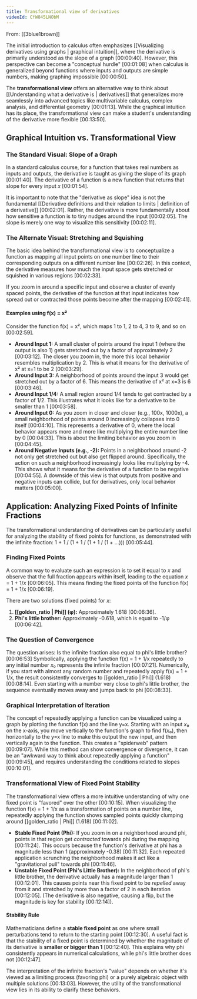 ```yaml
---
title: Transformational view of derivatives
videoId: CfW845LNObM
---
```


From: [[3blue1brown]] <br/> 

The initial introduction to calculus often emphasizes [[Visualizing derivatives using graphs | graphical intuition]], where the derivative is primarily understood as the slope of a graph <a class="yt-timestamp" data-t="00:00:40">[00:00:40]</a>. However, this perspective can become a "conceptual hurdle" <a class="yt-timestamp" data-t="00:01:08">[00:01:08]</a> when calculus is generalized beyond functions where inputs and outputs are simple numbers, making graphing impossible <a class="yt-timestamp" data-t="00:00:50">[00:00:50]</a>.

The **transformational view** offers an alternative way to think about [[Understanding what a derivative is | derivatives]] that generalizes more seamlessly into advanced topics like multivariable calculus, complex analysis, and differential geometry <a class="yt-timestamp" data-t="00:01:13">[00:01:13]</a>. While the graphical intuition has its place, the transformational view can make a student's understanding of the derivative more flexible <a class="yt-timestamp" data-t="00:13:50">[00:13:50]</a>.

## Graphical Intuition vs. Transformational View

### The Standard Visual: Slope of a Graph
In a standard calculus course, for a function that takes real numbers as inputs and outputs, the derivative is taught as giving the slope of its graph <a class="yt-timestamp" data-t="00:01:40">[00:01:40]</a>. The derivative of a function is a new function that returns that slope for every input *x* <a class="yt-timestamp" data-t="00:01:54">[00:01:54]</a>.

It is important to note that the "derivative as slope" idea is not the fundamental [[Derivative definitions and their relation to limits | definition of a derivative]] <a class="yt-timestamp" data-t="00:02:01">[00:02:01]</a>. Rather, the derivative is more fundamentally about how sensitive a function is to tiny nudges around the input <a class="yt-timestamp" data-t="00:02:05">[00:02:05]</a>. The slope is merely one way to visualize this sensitivity <a class="yt-timestamp" data-t="00:02:11">[00:02:11]</a>.

### The Alternate Visual: Stretching and Squishing
The basic idea behind the transformational view is to conceptualize a function as mapping all input points on one number line to their corresponding outputs on a different number line <a class="yt-timestamp" data-t="00:02:26">[00:02:26]</a>. In this context, the derivative measures how much the input space gets stretched or squished in various regions <a class="yt-timestamp" data-t="00:02:33">[00:02:33]</a>.

If you zoom in around a specific input and observe a cluster of evenly spaced points, the derivative of the function at that input indicates how spread out or contracted those points become after the mapping <a class="yt-timestamp" data-t="00:02:41">[00:02:41]</a>.

#### Examples using f(x) = x²
Consider the function f(x) = x², which maps 1 to 1, 2 to 4, 3 to 9, and so on <a class="yt-timestamp" data-t="00:02:59">[00:02:59]</a>.

*   **Around Input 1:** A small cluster of points around the input 1 (where the output is also 1) gets stretched out by a factor of approximately 2 <a class="yt-timestamp" data-t="00:03:12">[00:03:12]</a>. The closer you zoom in, the more this local behavior resembles multiplication by 2. This is what it means for the derivative of x² at x=1 to be 2 <a class="yt-timestamp" data-t="00:03:29">[00:03:29]</a>.
*   **Around Input 3:** A neighborhood of points around the input 3 would get stretched out by a factor of 6. This means the derivative of x² at x=3 is 6 <a class="yt-timestamp" data-t="00:03:46">[00:03:46]</a>.
*   **Around Input 1/4:** A small region around 1/4 tends to get contracted by a factor of 1/2. This illustrates what it looks like for a derivative to be smaller than 1 <a class="yt-timestamp" data-t="00:03:58">[00:03:58]</a>.
*   **Around Input 0:** As you zoom in closer and closer (e.g., 100x, 1000x), a small neighborhood of points around 0 increasingly collapses into 0 itself <a class="yt-timestamp" data-t="00:04:10">[00:04:10]</a>. This represents a derivative of 0, where the local behavior appears more and more like multiplying the entire number line by 0 <a class="yt-timestamp" data-t="00:04:33">[00:04:33]</a>. This is about the limiting behavior as you zoom in <a class="yt-timestamp" data-t="00:04:45">[00:04:45]</a>.
*   **Around Negative Inputs (e.g., -2):** Points in a neighborhood around -2 not only get stretched out but also get flipped around. Specifically, the action on such a neighborhood increasingly looks like multiplying by -4. This shows what it means for the derivative of a function to be negative <a class="yt-timestamp" data-t="00:04:55">[00:04:55]</a>. A downside of this view is that outputs from positive and negative inputs can collide, but for derivatives, only local behavior matters <a class="yt-timestamp" data-t="00:05:00">[00:05:00]</a>.

## Application: Analyzing Fixed Points of Infinite Fractions

The transformational understanding of derivatives can be particularly useful for analyzing the stability of fixed points for functions, as demonstrated with the infinite fraction:
1 + 1 / (1 + 1 / (1 + 1 / (1 + ...))) <a class="yt-timestamp" data-t="00:05:44">[00:05:44]</a>.

### Finding Fixed Points
A common way to evaluate such an expression is to set it equal to *x* and observe that the full fraction appears within itself, leading to the equation *x* = 1 + 1/*x* <a class="yt-timestamp" data-t="00:06:05">[00:06:05]</a>. This means finding the fixed points of the function f(x) = 1 + 1/x <a class="yt-timestamp" data-t="00:06:19">[00:06:19]</a>.

There are two solutions (fixed points) for *x*:
1.  **[[golden_ratio | Phi]] (φ):** Approximately 1.618 <a class="yt-timestamp" data-t="00:06:36">[00:06:36]</a>.
2.  **Phi's little brother:** Approximately -0.618, which is equal to -1/φ <a class="yt-timestamp" data-t="00:06:42">[00:06:42]</a>.

### The Question of Convergence
The question arises: Is the infinite fraction also equal to phi's little brother? <a class="yt-timestamp" data-t="00:06:53">[00:06:53]</a> Symbolically, applying the function f(x) = 1 + 1/x repeatedly to any initial number *x*₀ represents the infinite fraction <a class="yt-timestamp" data-t="00:07:21">[00:07:21]</a>. Numerically, if you start with almost any random number and repeatedly apply f(x) = 1 + 1/x, the result consistently converges to [[golden_ratio | Phi]] (1.618) <a class="yt-timestamp" data-t="00:08:14">[00:08:14]</a>. Even starting with a number very close to phi's little brother, the sequence eventually moves away and jumps back to phi <a class="yt-timestamp" data-t="00:08:33">[00:08:33]</a>.

### Graphical Interpretation of Iteration
The concept of repeatedly applying a function can be visualized using a graph by plotting the function f(x) and the line y=x. Starting with an input *x*₀ on the x-axis, you move vertically to the function's graph to find f(*x*₀), then horizontally to the y=x line to make this output the new input, and then vertically again to the function. This creates a "spiderweb" pattern <a class="yt-timestamp" data-t="00:09:07">[00:09:07]</a>. While this method can show convergence or divergence, it can be an "awkward way to think about repeatedly applying a function" <a class="yt-timestamp" data-t="00:09:45">[00:09:45]</a>, and requires understanding the conditions related to slopes <a class="yt-timestamp" data-t="00:10:01">[00:10:01]</a>.

### Transformational View of Fixed Point Stability
The transformational view offers a more intuitive understanding of why one fixed point is "favored" over the other <a class="yt-timestamp" data-t="00:10:15">[00:10:15]</a>.
When visualizing the function f(x) = 1 + 1/x as a transformation of points on a number line, repeatedly applying the function shows sampled points quickly clumping around [[golden_ratio | Phi]] (1.618) <a class="yt-timestamp" data-t="00:11:02">[00:11:02]</a>.

*   **Stable Fixed Point (Phi):** If you zoom in on a neighborhood around phi, points in that region get *contracted* towards phi during the mapping <a class="yt-timestamp" data-t="00:11:24">[00:11:24]</a>. This occurs because the function's derivative at phi has a magnitude less than 1 (approximately -0.38) <a class="yt-timestamp" data-t="00:11:32">[00:11:32]</a>. Each repeated application scrunching the neighborhood makes it act like a "gravitational pull" towards phi <a class="yt-timestamp" data-t="00:11:46">[00:11:46]</a>.
*   **Unstable Fixed Point (Phi's Little Brother):** In the neighborhood of phi's little brother, the derivative actually has a magnitude larger than 1 <a class="yt-timestamp" data-t="00:12:01">[00:12:01]</a>. This causes points near this fixed point to be *repelled* away from it and stretched by more than a factor of 2 in each iteration <a class="yt-timestamp" data-t="00:12:05">[00:12:05]</a>. (The derivative is also negative, causing a flip, but the magnitude is key for stability <a class="yt-timestamp" data-t="00:12:14">[00:12:14]</a>).

#### Stability Rule
Mathematicians define a **stable fixed point** as one where small perturbations tend to return to the starting point <a class="yt-timestamp" data-t="00:12:30">[00:12:30]</a>. A useful fact is that the stability of a fixed point is determined by whether the magnitude of its derivative is **smaller or bigger than 1** <a class="yt-timestamp" data-t="00:12:40">[00:12:40]</a>. This explains why phi consistently appears in numerical calculations, while phi's little brother does not <a class="yt-timestamp" data-t="00:12:47">[00:12:47]</a>.

The interpretation of the infinite fraction's "value" depends on whether it's viewed as a limiting process (favoring phi) or a purely algebraic object with multiple solutions <a class="yt-timestamp" data-t="00:13:03">[00:13:03]</a>. However, the utility of the transformational view lies in its ability to clarify these behaviors.